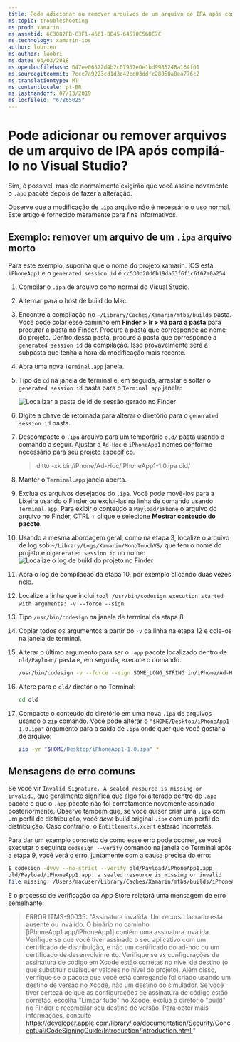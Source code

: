 ```yaml
---
title: Pode adicionar ou remover arquivos de um arquivo de IPA após compilá-lo no Visual Studio?
ms.topic: troubleshooting
ms.prod: xamarin
ms.assetid: 6C3082FB-C3F1-4661-BE45-64570E56DE7C
ms.technology: xamarin-ios
author: lobrien
ms.author: laobri
ms.date: 04/03/2018
ms.openlocfilehash: 047ee06522d4b2c07937e0e1bd9985248a164f01
ms.sourcegitcommit: 7ccc7a9223cd1d3c42cd03ddfc28050a8ea776c2
ms.translationtype: MT
ms.contentlocale: pt-BR
ms.lasthandoff: 07/13/2019
ms.locfileid: "67865025"
---
```

# <a name="can-i-add-files-to-or-remove-files-from-an-ipa-file-after-building-it-in-visual-studio"></a>Pode adicionar ou remover arquivos de um arquivo de IPA após compilá-lo no Visual Studio?

Sim, é possível, mas ele normalmente exigirão que você assine novamente o `.app` pacote depois de fazer a alteração.

Observe que a modificação de `.ipa` arquivo não é necessário o uso normal. Este artigo é fornecido meramente para fins informativos.

## <a name="example-removing-a-file-from-a-ipa-archive"></a>Exemplo: remover um arquivo de um `.ipa` arquivo morto

Para este exemplo, suponha que o nome do projeto xamarin. IOS está `iPhoneApp1` e o `generated session id` é `cc530d20d6b19da63f6f1c6f67a0a254`

1. Compilar o `.ipa` de arquivo como normal do Visual Studio.

2. Alternar para o host de build do Mac.

3. Encontre a compilação no `~/Library/Caches/Xamarin/mtbs/builds` pasta. Você pode colar esse caminho em **Finder > Ir > vá para a pasta** para procurar a pasta no Finder. Procure a pasta que corresponde ao nome do projeto. Dentro dessa pasta, procure a pasta que corresponde a `generated session id` da compilação. Isso provavelmente será a subpasta que tenha a hora da modificação mais recente.

4. Abra uma nova `Terminal.app` janela.

5. Tipo de `cd` na janela de terminal e, em seguida, arrastar e soltar o `generated session id` pasta para o `Terminal.app` janela:

    ![](modify-ipa-images/session-id-folder.png "Localizar a pasta de id de sessão gerado no Finder")

6. Digite a chave de retornada para alterar o diretório para o `generated session id` pasta.

7. Descompacte o `.ipa` arquivo para um temporário `old/` pasta usando o comando a seguir. Ajustar a `Ad-Hoc` e `iPhoneApp1` nomes conforme necessário para seu projeto específico.

    > ditto -xk bin/iPhone/Ad-Hoc/iPhoneApp1-1.0.ipa old/

8. Manter o `Terminal.app` janela aberta.

9. Exclua os arquivos desejados do `.ipa`. Você pode movê-los para a Lixeira usando o Finder ou excluí-las na linha de comando usando `Terminal.app`. Para exibir o conteúdo a `Payload/iPhone` o arquivo do arquivo no Finder, CTRL + clique e selecione **Mostrar conteúdo do pacote**.

10. Usando a mesma abordagem geral, como na etapa 3, localize o arquivo de log sob `~/Library/Logs/Xamarin/MonoTouchVS/` que tem o nome do projeto e o `generated session id` no nome: ![](modify-ipa-images/build-log.png "Localize o log de build do projeto no Finder")

11. Abra o log de compilação da etapa 10, por exemplo clicando duas vezes nele.

12. Localize a linha que inclui `tool /usr/bin/codesign execution started with arguments: -v --force --sign`.

13. Tipo `/usr/bin/codesign` na janela de terminal da etapa 8.

14. Copiar todos os argumentos a partir do `-v` da linha na etapa 12 e cole-os na janela de terminal.

15. Alterar o último argumento para ser o `.app` pacote localizado dentro de `old/Payload/` pasta e, em seguida, execute o comando.

    ```bash
    /usr/bin/codesign -v --force --sign SOME_LONG_STRING in/iPhone/Ad-Hoc/iPhoneApp1.app/ResourceRules.plist --entitlements obj/iPhone/Ad-Hoc/Entitlements.xcent old/Payload/iPhoneApp1.app
    ```

16. Altere para o `old/` diretório no Terminal:

    ```bash
    cd old
    ```

17. Compacte o conteúdo do diretório em uma nova `.ipa` de arquivos usando o `zip` comando. Você pode alterar o `"$HOME/Desktop/iPhoneApp1-1.0.ipa"` argumento para a saída de `.ipa` onde quer que você gostaria de arquivo:

    ```bash
    zip -yr "$HOME/Desktop/iPhoneApp1-1.0.ipa" *
    ```

## <a name="common-error-messages"></a>Mensagens de erro comuns

Se você vir `Invalid Signature. A sealed resource is missing or invalid.`, que geralmente significa que algo foi alterado dentro de `.app` pacote e que o `.app` pacote não foi corretamente novamente assinado posteriormente. Observe também que, se você quiser criar uma `.ipa` com um perfil de distribuição, você _deve_ build original `.ipa` com um perfil de distribuição. Caso contrário, o `Entitlements.xcent` estarão incorretas.

Para dar um exemplo concreto de como esse erro pode ocorrer, se você executar o seguinte `codesign --verify` comando na janela do Terminal após a etapa 9, você verá o erro, juntamente com a causa precisa do erro:

```bash
$ codesign -dvvv --no-strict --verify old/Payload/iPhoneApp1.app
old/Payload/iPhoneApp1.app: a sealed resource is missing or invalid
file missing: /Users/macuser/Library/Caches/Xamarin/mtbs/builds/iPhoneApp1/cc530d20d6b19da63f6f1c6f67a0a254/old/Payload/iPhoneApp1.app/MyFile.png
```

E o processo de verificação da App Store relatará uma mensagem de erro semelhante:

> ERROR ITMS-90035: "Assinatura inválida. Um recurso lacrado está ausente ou inválido. O binário no caminho [iPhoneApp1.app/iPhoneApp1] contém uma assinatura inválida. Verifique se que você tiver assinado o seu aplicativo com um certificado de distribuição, e não um certificado do ad-hoc ou um certificado de desenvolvimento. Verifique se as configurações de assinatura de código em Xcode estão corretas no nível de destino (o que substituir quaisquer valores no nível do projeto). Além disso, verifique se o pacote que você está carregando foi criado usando um destino de versão no Xcode, não um destino do simulador. Se você tiver certeza de que as configurações de assinatura de código estão corretas, escolha "Limpar tudo" no Xcode, exclua o diretório "build" no Finder e recompilar seu destino de versão. Para obter mais informações, consulte [ https://developer.apple.com/library/ios/documentation/Security/Conceptual/CodeSigningGuide/Introduction/Introduction.html ](https://developer.apple.com/library/ios/documentation/Security/Conceptual/CodeSigningGuide/Introduction/Introduction.html)"
